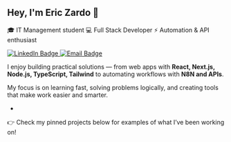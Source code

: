 ## Hey, I'm Eric Zardo 👋

🎓 IT Management student
💻 Full Stack Developer
⚡ Automation & API enthusiast



<a href="https://www.linkedin.com/in/eric-zardo-a53630228/">
  <img src="https://img.shields.io/badge/linkedin-%230077B5.svg?style=for-the-badge&logo=linkedin&logoColor=white" alt="LinkedIn Badge" />
</a>

<a href="mailto:oportunidades@zardo.dev">
  <img src="https://img.shields.io/badge/Gmail-D14836?style=for-the-badge&logo=gmail&logoColor=white" alt="Email Badge" />
</a>



I enjoy building practical solutions — from web apps with **React, Next.js, Node.js, TypeScript, Tailwind** to automating workflows with **N8N and APIs**.

My focus is on learning fast, solving problems logically, and creating tools that make work easier and smarter.

-

👉 Check my pinned projects below for examples of what I’ve been working on!